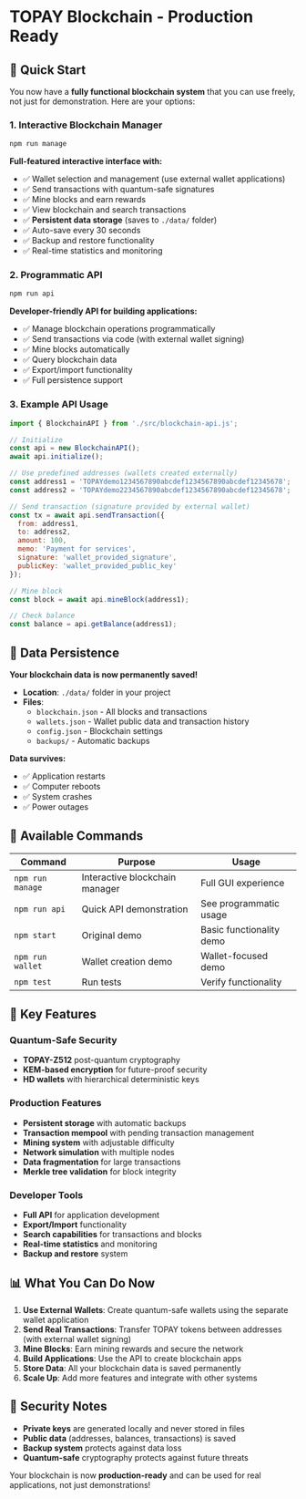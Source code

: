 # TOPAY Blockchain - Production Ready

## 🚀 Quick Start

You now have a **fully functional blockchain system** that you can use freely, not just for demonstration. Here are your options:

### 1. Interactive Blockchain Manager

```bash
npm run manage
```

**Full-featured interactive interface with:**

- ✅ Wallet selection and management (use external wallet applications)
- ✅ Send transactions with quantum-safe signatures
- ✅ Mine blocks and earn rewards
- ✅ View blockchain and search transactions
- ✅ **Persistent data storage** (saves to `./data/` folder)
- ✅ Auto-save every 30 seconds
- ✅ Backup and restore functionality
- ✅ Real-time statistics and monitoring

### 2. Programmatic API

```bash
npm run api
```

**Developer-friendly API for building applications:**

- ✅ Manage blockchain operations programmatically
- ✅ Send transactions via code (with external wallet signing)
- ✅ Mine blocks automatically
- ✅ Query blockchain data
- ✅ Export/import functionality
- ✅ Full persistence support

### 3. Example API Usage

```javascript
import { BlockchainAPI } from './src/blockchain-api.js';

// Initialize
const api = new BlockchainAPI();
await api.initialize();

// Use predefined addresses (wallets created externally)
const address1 = 'TOPAYdemo1234567890abcdef1234567890abcdef12345678';
const address2 = 'TOPAYdemo2234567890abcdef1234567890abcdef12345678';

// Send transaction (signature provided by external wallet)
const tx = await api.sendTransaction({
  from: address1,
  to: address2,
  amount: 100,
  memo: 'Payment for services',
  signature: 'wallet_provided_signature',
  publicKey: 'wallet_provided_public_key'
});

// Mine block
const block = await api.mineBlock(address1);

// Check balance
const balance = api.getBalance(address1);
```

## 💾 Data Persistence

**Your blockchain data is now permanently saved!**

- **Location**: `./data/` folder in your project
- **Files**:
  - `blockchain.json` - All blocks and transactions
  - `wallets.json` - Wallet public data and transaction history
  - `config.json` - Blockchain settings
  - `backups/` - Automatic backups

**Data survives:**

- ✅ Application restarts
- ✅ Computer reboots
- ✅ System crashes
- ✅ Power outages

## 🔧 Available Commands

| Command | Purpose | Usage |
|---------|---------|-------|
| `npm run manage` | Interactive blockchain manager | Full GUI experience |
| `npm run api` | Quick API demonstration | See programmatic usage |
| `npm start` | Original demo | Basic functionality demo |
| `npm run wallet` | Wallet creation demo | Wallet-focused demo |
| `npm test` | Run tests | Verify functionality |

## 🌟 Key Features

### Quantum-Safe Security

- **TOPAY-Z512** post-quantum cryptography
- **KEM-based encryption** for future-proof security
- **HD wallets** with hierarchical deterministic keys

### Production Features

- **Persistent storage** with automatic backups
- **Transaction mempool** with pending transaction management
- **Mining system** with adjustable difficulty
- **Network simulation** with multiple nodes
- **Data fragmentation** for large transactions
- **Merkle tree validation** for block integrity

### Developer Tools

- **Full API** for application development
- **Export/Import** functionality
- **Search capabilities** for transactions and blocks
- **Real-time statistics** and monitoring
- **Backup and restore** system

## 📊 What You Can Do Now

1. **Use External Wallets**: Create quantum-safe wallets using the separate wallet application
2. **Send Real Transactions**: Transfer TOPAY tokens between addresses (with external wallet signing)
3. **Mine Blocks**: Earn mining rewards and secure the network
4. **Build Applications**: Use the API to create blockchain apps
5. **Store Data**: All your blockchain data is saved permanently
6. **Scale Up**: Add more features and integrate with other systems

## 🔐 Security Notes

- **Private keys** are generated locally and never stored in files
- **Public data** (addresses, balances, transactions) is saved
- **Backup system** protects against data loss
- **Quantum-safe** cryptography protects against future threats

Your blockchain is now **production-ready** and can be used for real applications, not just demonstrations!
